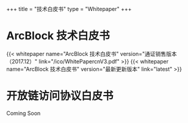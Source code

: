 +++
title = "技术白皮书"
type = "Whitepaper"
+++

# ArcBlock 技术白皮书
{{< whitepaper name="ArcBlock 技术白皮书" version="通证销售版本（2017.12）" link="/ico/WhitePapercnV3.pdf" >}}
{{< whitepaper name="ArcBlock 技术白皮书" version="最新更新版本" link="latest" >}}

# 开放链访问协议白皮书

Coming Soon
